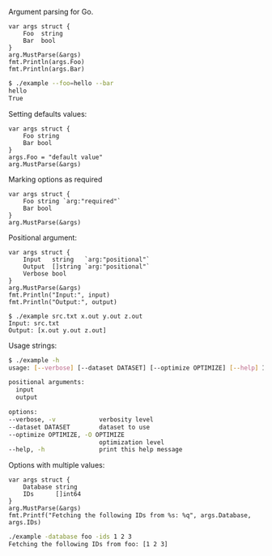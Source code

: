 Argument parsing for Go.

```golang
var args struct {
	Foo  string
	Bar  bool
}
arg.MustParse(&args)
fmt.Println(args.Foo)
fmt.Println(args.Bar)
```

```bash
$ ./example --foo=hello --bar
hello
True
```

Setting defaults values:

```golang
var args struct {
	Foo string
	Bar bool
}
args.Foo = "default value"
arg.MustParse(&args)
```

Marking options as required

```golang
var args struct {
	Foo string `arg:"required"`
	Bar bool
}
arg.MustParse(&args)
```

Positional argument:

```golang
var args struct {
	Input   string   `arg:"positional"`
	Output  []string `arg:"positional"`
	Verbose bool
}
arg.MustParse(&args)
fmt.Println("Input:", input)
fmt.Println("Output:", output)
```

```
$ ./example src.txt x.out y.out z.out
Input: src.txt
Output: [x.out y.out z.out]
```

Usage strings:
```bash
$ ./example -h
usage: [--verbose] [--dataset DATASET] [--optimize OPTIMIZE] [--help] INPUT [OUTPUT [OUTPUT ...]] 

positional arguments:
  input
  output

options:
--verbose, -v            verbosity level
--dataset DATASET        dataset to use
--optimize OPTIMIZE, -O OPTIMIZE
                         optimization level
--help, -h               print this help message
```

Options with multiple values:
```
var args struct {
	Database string
	IDs      []int64
}
arg.MustParse(&args)
fmt.Printf("Fetching the following IDs from %s: %q", args.Database, args.IDs)
```

```bash
./example -database foo -ids 1 2 3
Fetching the following IDs from foo: [1 2 3]
```

